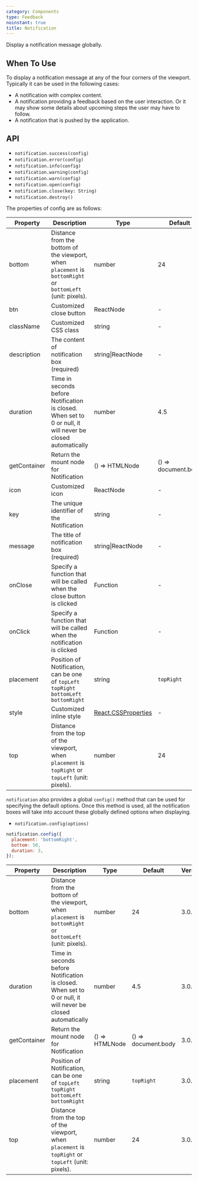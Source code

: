 ```yaml
---
category: Components
type: Feedback
noinstant: true
title: Notification
---
```


Display a notification message globally.

## When To Use

To display a notification message at any of the four corners of the viewport. Typically it can be used in the following cases:

- A notification with complex content.
- A notification providing a feedback based on the user interaction. Or it may show some details about upcoming steps the user may have to follow.
- A notification that is pushed by the application.

## API

- `notification.success(config)`
- `notification.error(config)`
- `notification.info(config)`
- `notification.warning(config)`
- `notification.warn(config)`
- `notification.open(config)`
- `notification.close(key: String)`
- `notification.destroy()`

The properties of config are as follows:

| Property | Description | Type | Default | Version |
| --- | --- | --- | --- | --- |
| bottom | Distance from the bottom of the viewport, when `placement` is `bottomRight` or `bottomLeft` (unit: pixels). | number | 24 | 3.0.0 |
| btn | Customized close button | ReactNode | - | 3.0.0 |
| className | Customized CSS class | string | - | 3.0.0 |
| description | The content of notification box (required) | string\|ReactNode | - | 3.0.0 |
| duration | Time in seconds before Notification is closed. When set to 0 or null, it will never be closed automatically | number | 4.5 | 3.0.0 |
| getContainer | Return the mount node for Notification | () => HTMLNode | () => document.body | 3.0.0 |
| icon | Customized icon | ReactNode | - | 3.0.0 |
| key | The unique identifier of the Notification | string | - | 3.0.0 |
| message | The title of notification box (required) | string\|ReactNode | - | 3.0.0 |
| onClose | Specify a function that will be called when the close button is clicked | Function | - | 3.0.0 |
| onClick | Specify a function that will be called when the notification is clicked | Function | - | 3.11.0 |
| placement | Position of Notification, can be one of `topLeft` `topRight` `bottomLeft` `bottomRight` | string | `topRight` | 3.0.0 |
| style | Customized inline style | [React.CSSProperties](https://github.com/DefinitelyTyped/DefinitelyTyped/blob/e434515761b36830c3e58a970abf5186f005adac/types/react/index.d.ts#L794) | - | 3.0.0 |
| top | Distance from the top of the viewport, when `placement` is `topRight` or `topLeft` (unit: pixels). | number | 24 | 3.0.0 |

`notification` also provides a global `config()` method that can be used for specifying the default options. Once this method is used, all the notification boxes will take into account these globally defined options when displaying.

- `notification.config(options)`

```js
notification.config({
  placement: 'bottomRight',
  bottom: 50,
  duration: 3,
});
```

| Property | Description | Type | Default | Version |
| --- | --- | --- | --- | --- |
| bottom | Distance from the bottom of the viewport, when `placement` is `bottomRight` or `bottomLeft` (unit: pixels). | number | 24 | 3.0.0 |
| duration | Time in seconds before Notification is closed. When set to 0 or null, it will never be closed automatically | number | 4.5 | 3.0.0 |
| getContainer | Return the mount node for Notification | () => HTMLNode | () => document.body | 3.0.0 |
| placement | Position of Notification, can be one of `topLeft` `topRight` `bottomLeft` `bottomRight` | string | `topRight` | 3.0.0 |
| top | Distance from the top of the viewport, when `placement` is `topRight` or `topLeft` (unit: pixels). | number | 24 | 3.0.0 |
